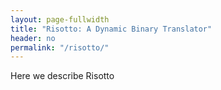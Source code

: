 ```yaml
---
layout: page-fullwidth
title: "Risotto: A Dynamic Binary Translator"
header: no
permalink: "/risotto/"
---
```

Here we describe Risotto
